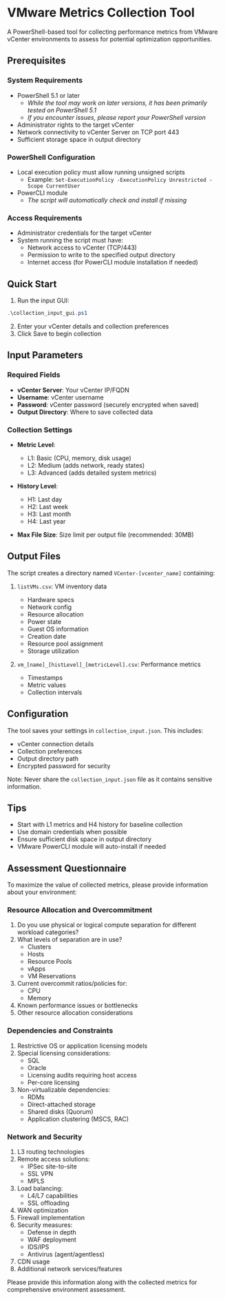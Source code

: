 # VMware Metrics Collection Tool

A PowerShell-based tool for collecting performance metrics from VMware vCenter environments to assess for potential optimization opportunities.

## Prerequisites

### System Requirements
- PowerShell 5.1 or later
  - *While the tool may work on later versions, it has been primarily tested on PowerShell 5.1*
  - *If you encounter issues, please report your PowerShell version*
- Administrator rights to the target vCenter
- Network connectivity to vCenter Server on TCP port 443
- Sufficient storage space in output directory

### PowerShell Configuration
- Local execution policy must allow running unsigned scripts
  - Example: `Set-ExecutionPolicy -ExecutionPolicy Unrestricted -Scope CurrentUser`
- PowerCLI module
  - *The script will automatically check and install if missing*

### Access Requirements
- Administrator credentials for the target vCenter
- System running the script must have:
  - Network access to vCenter (TCP/443)
  - Permission to write to the specified output directory
  - Internet access (for PowerCLI module installation if needed)

## Quick Start

1. Run the input GUI:
```powershell
.\collection_input_gui.ps1
```
2. Enter your vCenter details and collection preferences
3. Click Save to begin collection

## Input Parameters

### Required Fields
- **vCenter Server**: Your vCenter IP/FQDN
- **Username**: vCenter username
- **Password**: vCenter password (securely encrypted when saved)
- **Output Directory**: Where to save collected data

### Collection Settings
- **Metric Level**:
  - L1: Basic (CPU, memory, disk usage)
  - L2: Medium (adds network, ready states)
  - L3: Advanced (adds detailed system metrics)

- **History Level**:
  - H1: Last day
  - H2: Last week
  - H3: Last month
  - H4: Last year

- **Max File Size**: Size limit per output file (recommended: 30MB)

## Output Files

The script creates a directory named `VCenter-[vcenter_name]` containing:

1. `listVMs.csv`: VM inventory data
   - Hardware specs
   - Network config
   - Resource allocation
   - Power state
   - Guest OS information
   - Creation date
   - Resource pool assignment
   - Storage utilization

2. `vm_[name]_[histLevel]_[metricLevel].csv`: Performance metrics
   - Timestamps
   - Metric values
   - Collection intervals

## Configuration

The tool saves your settings in `collection_input.json`. This includes:
- vCenter connection details
- Collection preferences
- Output directory path
- Encrypted password for security

Note: Never share the `collection_input.json` file as it contains sensitive information.

## Tips

- Start with L1 metrics and H4 history for baseline collection
- Use domain credentials when possible
- Ensure sufficient disk space in output directory
- VMware PowerCLI module will auto-install if needed

## Assessment Questionnaire

To maximize the value of collected metrics, please provide information about your environment:

### Resource Allocation and Overcommitment

1. Do you use physical or logical compute separation for different workload categories?
2. What levels of separation are in use?
   - Clusters
   - Hosts
   - Resource Pools
   - vApps
   - VM Reservations
3. Current overcommit ratios/policies for:
   - CPU
   - Memory
4. Known performance issues or bottlenecks
5. Other resource allocation considerations

### Dependencies and Constraints

1. Restrictive OS or application licensing models
2. Special licensing considerations:
   - SQL
   - Oracle
   - Licensing audits requiring host access
   - Per-core licensing
3. Non-virtualizable dependencies:
   - RDMs
   - Direct-attached storage
   - Shared disks (Quorum)
   - Application clustering (MSCS, RAC)

### Network and Security

1. L3 routing technologies
2. Remote access solutions:
   - IPSec site-to-site
   - SSL VPN
   - MPLS
3. Load balancing:
   - L4/L7 capabilities
   - SSL offloading
4. WAN optimization
5. Firewall implementation
6. Security measures:
   - Defense in depth
   - WAF deployment
   - IDS/IPS
   - Antivirus (agent/agentless)
7. CDN usage
8. Additional network services/features

Please provide this information along with the collected metrics for comprehensive environment assessment.
